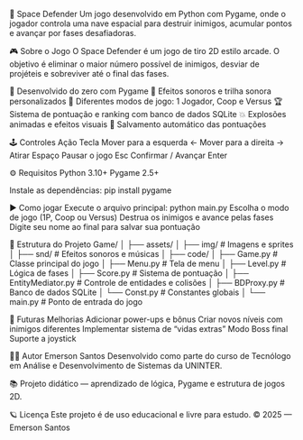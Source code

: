 🚀 Space Defender
Um jogo desenvolvido em Python com Pygame, onde o jogador controla uma nave espacial para destruir inimigos, acumular pontos e avançar por fases desafiadoras.

🎮 Sobre o Jogo
O Space Defender é um jogo de tiro 2D estilo arcade.
O objetivo é eliminar o maior número possível de inimigos, desviar de projéteis e sobreviver até o final das fases.

🧠 Desenvolvido do zero com Pygame
🎵 Efeitos sonoros e trilha sonora personalizados
🌌 Diferentes modos de jogo: 1 Jogador, Coop e Versus
🏆 Sistema de pontuação e ranking com banco de dados SQLite
💥 Explosões animadas e efeitos visuais
💾 Salvamento automático das pontuações

🕹️ Controles
Ação	Tecla
Mover para a esquerda	←
Mover para a direita	→
Atirar	Espaço
Pausar o jogo	Esc
Confirmar / Avançar	Enter

⚙️ Requisitos
Python 3.10+
Pygame 2.5+

Instale as dependências:
pip install pygame

▶️ Como jogar
Execute o arquivo principal:
python main.py
Escolha o modo de jogo (1P, Coop ou Versus)
Destrua os inimigos e avance pelas fases
Digite seu nome ao final para salvar sua pontuação

🧱 Estrutura do Projeto
Game/
│
├── assets/
│   ├── img/         # Imagens e sprites
│   ├── snd/         # Efeitos sonoros e músicas
│
├── code/
│   ├── Game.py      # Classe principal do jogo
│   ├── Menu.py      # Tela de menu
│   ├── Level.py     # Lógica de fases
│   ├── Score.py     # Sistema de pontuação
│   ├── EntityMediator.py  # Controle de entidades e colisões
│   ├── BDProxy.py   # Banco de dados SQLite
│   └── Const.py     # Constantes globais
│
└── main.py          # Ponto de entrada do jogo

🧠 Futuras Melhorias
 Adicionar power-ups e bônus
 Criar novos níveis com inimigos diferentes
 Implementar sistema de “vidas extras”
 Modo Boss final
 Suporte a joystick

👨‍💻 Autor
Emerson Santos
Desenvolvido como parte do curso de Tecnólogo em Análise e Desenvolvimento de Sistemas da UNINTER.

📚 Projeto didático — aprendizado de lógica, Pygame e estrutura de jogos 2D.

🪐 Licença
Este projeto é de uso educacional e livre para estudo.
© 2025 — Emerson Santos
